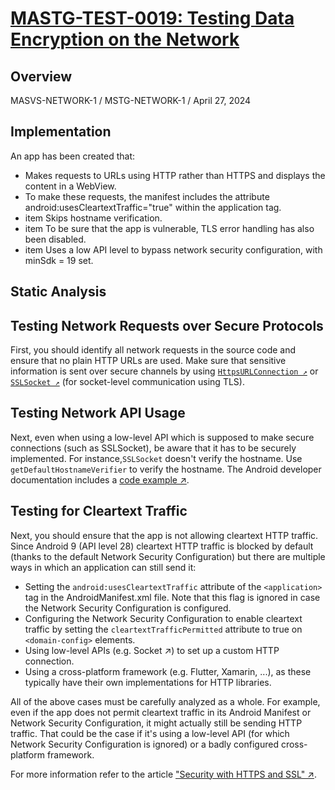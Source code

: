 # [MASTG-TEST-0019: Testing Data Encryption on the Network](https://mas.owasp.org/MASTG/tests/android/MASVS-NETWORK/MASTG-TEST-0019)
## Overview
MASVS-NETWORK-1 / MSTG-NETWORK-1 / April 27, 2024

## Implementation

An app has been created that:

   - Makes requests to URLs using HTTP rather than HTTPS and displays the content in a WebView.
   - To make these requests, the manifest includes the attribute android:usesCleartextTraffic="true" within the application tag.
   - item Skips hostname verification.
   - item To be sure that the app is vulnerable, TLS error handling has also been disabled.
   - item Uses a low API level to bypass network security configuration, with minSdk = 19 set.

## Static Analysis

## Testing Network Requests over Secure Protocols

First, you should identify all network requests in the source code and ensure that no plain HTTP URLs are used. Make sure that sensitive information is sent over secure channels by using [`HttpsURLConnection ↗`](https://developer.android.com/reference/javax/net/ssl/HttpsURLConnection.html) or [`SSLSocket ↗`](https://developer.android.com/reference/javax/net/ssl/SSLSocket.html) (for socket-level communication using TLS).

## Testing Network API Usage

Next, even when using a low-level API which is supposed to make secure connections (such as SSLSocket), be aware that it has to be securely implemented. For instance,` SSLSocket ` doesn't verify the hostname. Use `getDefaultHostnameVerifier` to verify the hostname. The Android developer documentation includes a [code example ↗](https://developer.android.com/privacy-and-security/security-ssl#WarningsSslSocket).

## Testing for Cleartext Traffic

Next, you should ensure that the app is not allowing cleartext HTTP traffic. Since Android 9 (API level 28) cleartext HTTP traffic is blocked by default (thanks to the default Network Security Configuration) but there are multiple ways in which an application can still send it:

- Setting the `android:usesCleartextTraffic` attribute of the `<application>` tag in the AndroidManifest.xml file. Note that this flag is ignored in case the Network Security Configuration is configured.
- Configuring the Network Security Configuration to enable cleartext traffic by setting the `cleartextTrafficPermitted` attribute to true on `<domain-config>` elements.
- Using low-level APIs (e.g. Socket ↗) to set up a custom HTTP connection.
- Using a cross-platform framework (e.g. Flutter, Xamarin, ...), as these typically have their own implementations for HTTP libraries.

All of the above cases must be carefully analyzed as a whole. For example, even if the app does not permit cleartext traffic in its Android Manifest or Network Security Configuration, it might actually still be sending HTTP traffic. That could be the case if it's using a low-level API (for which Network Security Configuration is ignored) or a badly configured cross-platform framework.

For more information refer to the article ["Security with HTTPS and SSL" ↗](https://developer.android.com/privacy-and-security/security-ssl).


